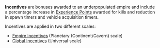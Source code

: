 **Incentives** are bonuses awarded to an underpopulated empire and include a
percentage increase in [Experience Points](Experience_Points.md) awarded for
kills and reduction in spawn timers and vehicle acquisition timers.

Incentives are applied in two different scales:

- [Empire Incentives](../etc/Empire_Incentives.md) (Planetary (Continent/Cavern)
  scale)
- [Global Incentives](Global_Incentives.md) (Universal scale)
